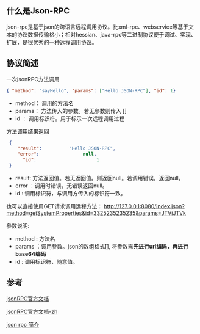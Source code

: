 ## 什么是Json-RPC
json-rpc是基于json的跨语言远程调用协议。比xml-rpc、webservice等基于文本的协议数据传输格小；相对hessian、java-rpc等二进制协议便于调试、实现、扩展，是很优秀的一种远程调用协议。

## 协议简述
一次jsonRPC方法调用
```json
{ "method": "sayHello", "params": ["Hello JSON-RPC"], "id": 1}
```
- method： 调用的方法名
- params： 方法传入的參数。若无參数则传入 []
- id ： 调用标识符。用于标示一次远程调用过程

方法调用结果返回
```json
 {   
    "result":          "Hello JSON-RPC",         
    "error":                null,       
      "id":                      1
 }       
```
- result: 方法返回值。若无返回值。则返回null。若调用错误，返回null。
- error ：调用时错误，无错误返回null。
- id : 调用标识符，与调用方传入的标识符一致。


也可以直接使用GET请求调用远程方法：
http://127.0.0.1:8080/index.json?method=getSystemProperties&id=3325235235235&params=JTViJTVk

參数说明:

- method : 方法名
- params ：调用參数。json的数组格式[], 将參数需**先进行url编码，再进行base64编码**
- id : 调用标识符，随意值。

## 参考
[jsonRPC官方文档](https://www.jsonrpc.org/specification#overview)

[jsonRPC官方文档-zh](http://wiki.geekdream.com/Specification/json-rpc_2.0.html)


[json rpc 简介](https://www.cnblogs.com/clnchanpin/p/7058848.html)

